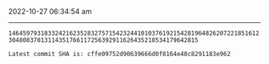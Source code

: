 2022-10-27 06:34:54 am

---

`146459793183324216235283275715423244101037619215428196482620722185161230480837013114351766117256392911626435218534179642815`

`Latest commit SHA is: cffe09752d90639666d0f8164e48c8291183e962 `
